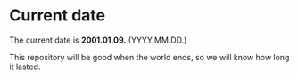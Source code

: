# Current date

The current date is **2001.01.09.** (YYYY.MM.DD.)

This repository will be good when the world ends, so we will know how long it lasted.